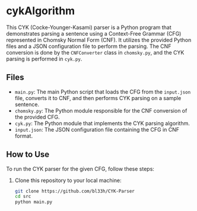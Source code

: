 # cykAlgorithm
This CYK (Cocke-Younger-Kasami) parser is a Python program that demonstrates parsing a sentence using a Context-Free Grammar (CFG) represented in Chomsky Normal Form (CNF). It utilizes the provided Python files and a JSON configuration file to perform the parsing. The CNF conversion is done by the `CNFConverter` class in `chomsky.py`, and the CYK parsing is performed in `cyk.py`.

## Files

- `main.py`: The main Python script that loads the CFG from the `input.json` file, converts it to CNF, and then performs CYK parsing on a sample sentence.
- `chomsky.py`: The Python module responsible for the CNF conversion of the provided CFG.
- `cyk.py`: The Python module that implements the CYK parsing algorithm.
- `input.json`: The JSON configuration file containing the CFG in CNF format.

## How to Use
To run the CYK parser for the given CFG, follow these steps:
1. Clone this repository to your local machine:

   ```bash
   git clone https://github.com/bl33h/CYK-Parser
   cd src
   python main.py

